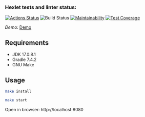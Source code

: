 ### Hexlet tests and linter status:
[![Actions Status](https://github.com/TonyMudRec/java-project-72/workflows/hexlet-check/badge.svg)](https://github.com/TonyMudRec/java-project-72/actions)
![Build Status](https://github.com/TonyMudRec/java-project-72/actions/workflows/build-check.yml/badge.svg)
[![Maintainability](https://api.codeclimate.com/v1/badges/8194cd4693517cf6a0e4/maintainability)](https://codeclimate.com/github/TonyMudRec/java-project-72/maintainability)
[![Test Coverage](https://api.codeclimate.com/v1/badges/8194cd4693517cf6a0e4/test_coverage)](https://codeclimate.com/github/TonyMudRec/java-project-72/test_coverage)

*Demo:*
[Demo](https://java-page-analyzer-ru.hexlet.app)

## Requirements

* JDK 17.0.8.1
* Gradle 7.4.2
* GNU Make

## Usage

```bash
make install
```
```bash
make start
```

Open in browser: http://localhost:8080
